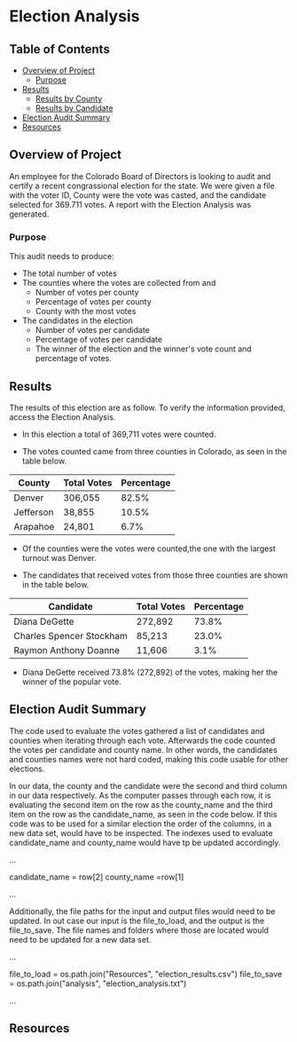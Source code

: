 # Election Analysis

## Table of Contents
- [Overview of Project](#OverviewProject)
  * [Purpose](#purpose)
- [Results](#Results)
  * [Results by County](#countyresults)
  * [Results by Candidate](#candidateresults)
- [Election Audit Summary](#Summary)
- [Resources](#Resources)

 
## <a name="OverviewProject"></a>Overview of Project

An employee for the Colorado Board of Directors is looking to audit and certify a recent congrassional election for the state. We were given a file with the voter ID, County were the vote was casted, and the candidate selected for 369.711 votes. A report with the Election Analysis was generated.   

### <a name="purpose"></a>Purpose

This audit needs to produce:
- The total number of votes
- The counties where the votes are collected from and 
  * Number of votes per county
  * Percentage of votes per county
  * County with the most votes
- The candidates in the election 
  * Number of votes per candidate
  * Percentage of votes per candidate
  * The winner of the election and the winner's vote count and percentage of votes. 
  
## <a name="Results"></a>Results

The results of this election are as follow. To verify the information provided, access the Election Analysis. 

* In this election a total of 369,711 votes were counted.  

* The votes counted came from three counties in Colorado, as seen in the table below. 

**County**|**Total Votes**|**Percentage**|
 --- |---|---|
 Denver    | 306,055       | 82.5%        |
 Jefferson | 38,855        | 10.5%        |
 Arapahoe  | 24,801        | 6.7%         |
 
* Of the counties were the votes were counted,the one with the largest turnout was Denver.  

* The candidates that received votes from those three counties are shown in the table below. 

**Candidate**|**Total Votes**|**Percentage**|
 --- |---|---|
 Diana DeGette            | 272,892       | 73.8%        |
 Charles Spencer Stockham | 85,213        | 23.0%        |
 Raymon Anthony Doanne    | 11,606        | 3.1%         |

* Diana DeGette received 73.8% (272,892) of the votes, making her the winner of the popular vote. 

## <a name="Summary"></a>Election Audit Summary

The code used to evaluate the votes gathered a list of candidates and counties when iterating through each vote. Afterwards the code counted the votes per candidate and county name. In other words, the candidates and counties names were not hard coded, making this code usable for other elections. 

In our data, the county and the candidate were the second and third column in our data respectively. As the computer passes through each row, it is evaluating the second item on the row as the county_name and the third item on the row as the candidate_name, as seen in the code below.  If this code was to be used for a similar election the order of the columns, in a new data set, would have to be inspected. The indexes used to evaluate candidate_name and county_name would have tp be updated accordingly. 

...

   candidate_name = row[2]
   county_name =row[1]

...

Additionally, the file paths for the input and output files would need to be updated. In out case our input is the file_to_load, and the output is the file_to_save. The file names and folders where those are located would need to be updated for a new data set.  

...

   file_to_load = os.path.join("Resources", "election_results.csv")
   file_to_save = os.path.join("analysis", "election_analysis.txt")

...

## <a name="Resources"></a>Resources
